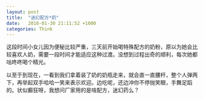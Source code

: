 ```yaml
---
layout: post
title:  "迷幻配方*奶"
date:   2016-01-30 21:11:52 +1000
categories: Think
---
```

这段时间小女儿因为便秘比较严重，三天前开始喝特殊配方的奶粉，原以为她会比较喜欢人奶，需要一段时间才能适应这种过渡。没想到过程出奇的顺利，每次她都咕咚咚喝个精光。

以至于到现在，一看到我们拿着装了奶的奶瓶走来，就会直一直腰杆，整个人弹两下，再举起双手哈哈一笑来表示欢迎。边吃呢，还边冲你不停抛笑眼，手舞足蹈的。状似癫狂呀，我想问厂家用的是啥配方，迷幻药么？